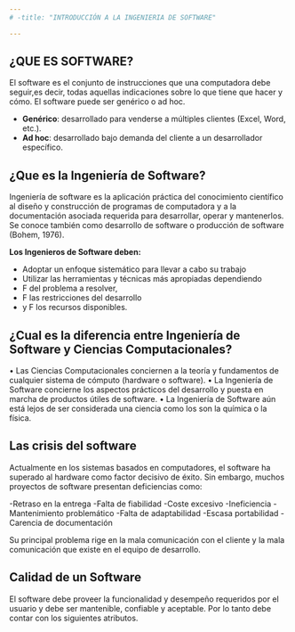 ```yaml
---
# -title: "INTRODUCCIÓN A LA INGENIERIA DE SOFTWARE"

---
```

## ¿QUE ES SOFTWARE?

El software es el conjunto de instrucciones que una computadora debe seguir,es decir, todas aquellas indicaciones sobre lo que tiene que hacer y cómo.
El software puede ser genérico o ad hoc.
-	**Genérico**: desarrollado para venderse a múltiples clientes (Excel, Word, etc.).
-	**Ad hoc**: desarrollado bajo demanda del cliente a un desarrollador específico.

## ¿Que es la Ingeniería de Software?

Ingeniería de software es la aplicación práctica del conocimiento científico al diseño y construcción de programas de computadora y a la documentación asociada requerida para desarrollar, operar y mantenerlos. Se conoce también como desarrollo de software o producción de software (Bohem, 1976).

**Los Ingenieros de Software deben:**
-	Adoptar un enfoque sistemático para llevar a cabo su trabajo
-	Utilizar las herramientas y técnicas más apropiadas dependiendo
-	F del problema a resolver, 
-	F las restricciones del desarrollo 
-	y F los recursos disponibles.

## ¿Cual es la diferencia entre Ingeniería de Software y Ciencias Computacionales?

•	Las Ciencias Computacionales conciernen a la teoría y fundamentos de cualquier sistema de cómputo (hardware o software). 
•	La Ingeniería de Software concierne los aspectos prácticos del desarrollo y puesta en marcha de productos útiles de software. 
•	La Ingeniería de Software aún está lejos de ser considerada una ciencia como los son la química o la física.

## Las crisis del software

Actualmente en los sistemas basados en computadores, el software ha superado al hardware como factor decisivo de éxito. Sin embargo, muchos proyectos de software presentan deficiencias como:

-Retraso en la entrega
-Falta de fiabilidad 
-Coste excesivo 
-Ineficiencia
-Mantenimiento problemático 
-Falta de adaptabilidad
-Escasa portabilidad
-Carencia de documentación

Su principal problema rige en la mala comunicación con el cliente y la mala comunicación que existe en el equipo de desarrollo.

## Calidad de un Software

El software debe proveer la funcionalidad y desempeño requeridos por el usuario y debe ser mantenible, confiable y aceptable. Por lo tanto debe contar con los siguientes atributos.
